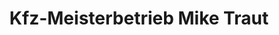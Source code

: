 ---
title: "Kfz-Meisterbetrieb Mike Traut"
url: /themar/kfz-meisterbetrieb-mike-traut/
shop: Autowerkstatt
---